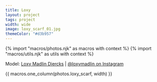 ```yaml
---
title: Loxy
layout: project
tags: project
width: wide
image: loxy_scarf_01.jpg
themeColor: "#d3b957"
---
```


{% import "macros/photos.njk" as macros with context %}
{% import "macros/utils.njk" as utils with context %}

Model: [Loxy Madlin Diercks](https://filmmakers.de/loxy.madlin-diercks) | [@loxymadlin on Instagram](https://www.instagram.com/loxymadlin/)

{{ macros.one_column(photos.loxy_scarf, width) }}
